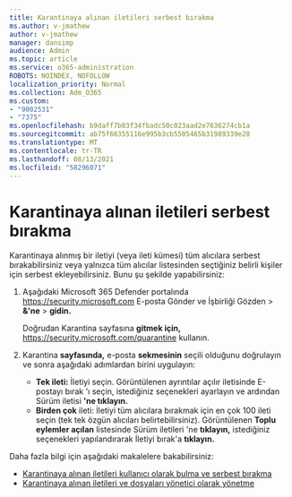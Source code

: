 ```yaml
---
title: Karantinaya alınan iletileri serbest bırakma
ms.author: v-jmathew
author: v-jmathew
manager: dansimp
audience: Admin
ms.topic: article
ms.service: o365-administration
ROBOTS: NOINDEX, NOFOLLOW
localization_priority: Normal
ms.collection: Adm_O365
ms.custom:
- "9002531"
- "7375"
ms.openlocfilehash: b9daff7b03f34fbadc50c023aad2e7636274cb1a
ms.sourcegitcommit: ab75f66355116e995b3cb5505465b31989339e28
ms.translationtype: MT
ms.contentlocale: tr-TR
ms.lasthandoff: 08/13/2021
ms.locfileid: "58296071"
---
```

# <a name="release-quarantined-messages"></a>Karantinaya alınan iletileri serbest bırakma

Karantinaya alınmış bir iletiyi (veya ileti kümesi) tüm alıcılara serbest bırakabilirsiniz veya yalnızca tüm alıcılar listesinden seçtiğiniz belirli kişiler için serbest ekleyebilirsiniz. Bunu şu şekilde yapabilirsiniz:

1. Aşağıdaki Microsoft 365 Defender portalında <https://security.microsoft.com> E-posta Gönder ve İşbirliği Gözden  \> **&'ne** \> **gidin.**

   Doğrudan Karantina sayfasına **gitmek için,** <https://security.microsoft.com/quarantine> kullanın.

2. Karantina **sayfasında,** e-posta **sekmesinin** seçili olduğunu doğrulayın ve sonra aşağıdaki adımlardan birini uygulayın:
   - **Tek ileti:** İletiyi seçin. Görüntülenen ayrıntılar açılır iletisinde E-postayı bırak 'ı seçin, istediğiniz seçenekleri ayarlayın ve ardından Sürüm iletisi **'ne tıklayın.**
   - **Birden çok** ileti: İletiyi tüm alıcılara bırakmak için en çok 100 ileti seçin (tek tek özgün alıcıları belirtebilirsiniz). Görüntülenen **Toplu eylemler açılan** listesinde Sürüm iletileri 'ne **tıklayın,** istediğiniz seçenekleri yapılandırarak İletiyi bırak'a **tıklayın.**

Daha fazla bilgi için aşağıdaki makalelere bakabilirsiniz:

- [Karantinaya alınan iletileri kullanıcı olarak bulma ve serbest bırakma](https://docs.microsoft.com/microsoft-365/security/office-365-security/find-and-release-quarantined-messages-as-a-user)
- [Karantinaya alınan iletileri ve dosyaları yönetici olarak yönetme](https://docs.microsoft.com/microsoft-365/security/office-365-security/manage-quarantined-messages-and-files)
